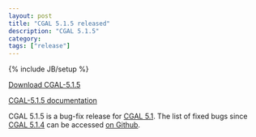 ```yaml
---
layout: post
title: "CGAL 5.1.5 released"
description: "CGAL 5.1.5"
category:
tags: ["release"]
---
```

{% include JB/setup %}

<i class="glyphicon glyphicon-download"></i>
<a href="https://github.com/CGAL/cgal/releases/tag/v5.1.5">Download CGAL-5.1.5</a>

<i class="glyphicon glyphicon-book"></i>
<a href="https://doc.cgal.org/5.1.5/Manual/index.html">CGAL-5.1.5 documentation</a>

<p>CGAL 5.1.5 is a bug-fix release for <a href="../../../../2020/09/08/cgal51">CGAL 5.1</a>.
The list of fixed bugs since <a href="../../../../2021/06/02/cgal514">CGAL 5.1.4</a>
can be accessed <a href="https://github.com/CGAL/cgal/issues?q=label%3AMerged_in_5.1.5+-label%3AMerged_in_5.1.4">on Github</a>.</p>
